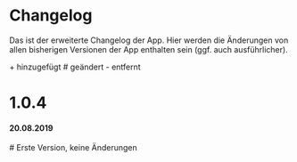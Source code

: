 <h1>Changelog</h1>

Das ist der erweiterte Changelog der App. Hier werden die Änderungen von allen bisherigen Versionen der App enthalten sein (ggf. auch ausführlicher).

\+ hinzugefügt
\# geändert
\- entfernt

<h1>1.0.4</h1>
<h4>20.08.2019</h4>
# Erste Version, keine Änderungen